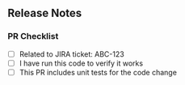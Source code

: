 ## Release Notes

### PR Checklist

- [ ] Related to JIRA ticket: ABC-123
- [ ] I have run this code to verify it works
- [ ] This PR includes unit tests for the code change

<!--
Merging your changes

The "Release Notes" section of the PR description is what will be used in the changelog. Please make sure it describes the changes in a way that is useful to the end users.

Add the correct `releases/*` label to the PR. If you are unsure which label to use, please refer to the README or ask a Web Platform engineer.

-->
